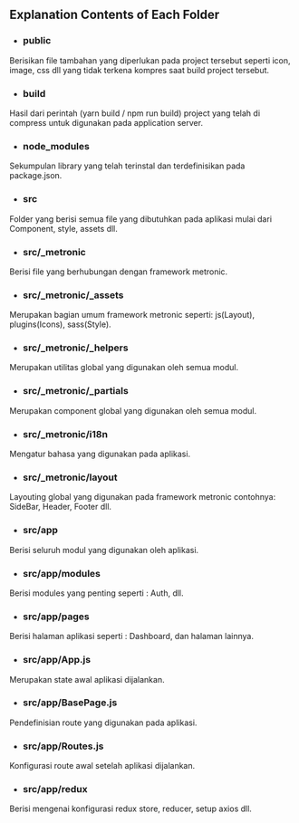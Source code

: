 ## Explanation Contents of Each Folder

- ### public

Berisikan file tambahan yang diperlukan pada project tersebut seperti icon, image, css dll yang tidak terkena kompres saat build project tersebut.

- ### build

Hasil dari perintah (yarn build / npm run build) project yang telah di compress untuk digunakan pada application server.

- ### node_modules

Sekumpulan library yang telah terinstal dan terdefinisikan pada package.json.

- ### src

Folder yang berisi semua file yang dibutuhkan pada aplikasi mulai dari Component, style, assets dll.

- ### src/_metronic

Berisi file yang berhubungan dengan framework metronic.

- ### src/_metronic/_assets

Merupakan bagian umum framework metronic seperti: js(Layout), plugins(Icons), sass(Style).

- ### src/_metronic/_helpers

Merupakan utilitas global yang digunakan oleh semua modul.

- ### src/_metronic/_partials

Merupakan component global yang digunakan oleh semua modul.

- ### src/_metronic/i18n

Mengatur bahasa yang digunakan pada aplikasi.

- ### src/_metronic/layout
Layouting global yang digunakan pada framework metronic contohnya: SideBar, Header, Footer dll.

- ### src/app

Berisi seluruh modul yang digunakan oleh aplikasi.

- ### src/app/modules

Berisi modules yang penting seperti : Auth, dll.

- ### src/app/pages

Berisi halaman aplikasi seperti : Dashboard, dan halaman lainnya.

- ### src/app/App.js

Merupakan state awal aplikasi dijalankan.

- ### src/app/BasePage.js

Pendefinisian route yang digunakan pada aplikasi.

- ### src/app/Routes.js

Konfigurasi route awal setelah aplikasi dijalankan.

- ### src/app/redux

Berisi mengenai konfigurasi redux store, reducer, setup axios dll.